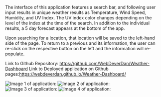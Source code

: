 The interface of this application features a search bar, and following user input results in unique weather results as Temperature, Wind Speed, Humidity, and UV Index. The UV index color changes depending on the level of the index at the time of the search. In addition to the individual results, a 5 day forecast appears at the bottom of the app. 

Upon searching for a location, that location will be saved to the left-hand side of the page. To return to a previous and its information, the user can re-click on the respective button on the left and the information will re-populate. 


Link to Github Repository: https://github.com/WebDeverDan/Weather-Dashboard
Link to Deployed application on Github pages:https://webdeverdan.github.io/Weather-Dashboard/

![Image 1 of application:](https://github.com/rollerbladerdan/Weather-Dashboard/blob/b4508a5b09d6bfabde527bc701368a671d00687c/Assets/Screenshot%201.png)
![Image 2 of application:](https://github.com/rollerbladerdan/Weather-Dashboard/blob/b4508a5b09d6bfabde527bc701368a671d00687c/Assets/Screenshot%202.png)
![Image 3 of application:](https://github.com/rollerbladerdan/Weather-Dashboard/blob/b4508a5b09d6bfabde527bc701368a671d00687c/Assets/Screenshot%203.png)
![Image 4 of application:](https://github.com/rollerbladerdan/Weather-Dashboard/blob/b4508a5b09d6bfabde527bc701368a671d00687c/Assets/Screenshot%204.png)